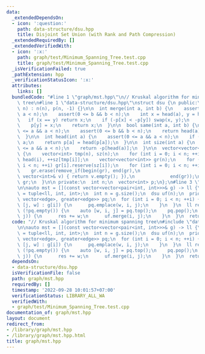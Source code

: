 ```yaml
---
data:
  _extendedDependsOn:
  - icon: ':question:'
    path: data-structure/dsu.hpp
    title: Disjoint Set Union (with Rank and Path Compression)
  _extendedRequiredBy: []
  _extendedVerifiedWith:
  - icon: ':x:'
    path: graph/test/Minimum_Spanning_Tree.test.cpp
    title: graph/test/Minimum_Spanning_Tree.test.cpp
  _isVerificationFailed: true
  _pathExtension: hpp
  _verificationStatusIcon: ':x:'
  attributes:
    links: []
  bundledCode: "#line 1 \"graph/mst.hpp\"\n// Kruskal algorithm for minimum spanning\
    \ tree\n#line 1 \"data-structure/dsu.hpp\"\nstruct dsu {\n public:\n  dsu(int\
    \ n) : n(n), p(n, -1) {}\n\n  int merge(int a, int b) {\n    assert(0 <= a &&\
    \ a < n);\n    assert(0 <= b && b < n);\n    int x = head(a), y = head(b);\n \
    \   if (x == y) return x;\n    if (-p[x] < -p[y]) swap(x, y);\n    p[x] += p[y];\n\
    \    p[y] = x;\n    return x;\n  }\n\n  bool same(int a, int b) {\n    assert(0\
    \ <= a && a < n);\n    assert(0 <= b && b < n);\n    return head(a) == head(b);\n\
    \  }\n\n  int head(int a) {\n    assert(0 <= a && a < n);\n    if (p[a] < 0) return\
    \ a;\n    return p[a] = head(p[a]);\n  }\n\n  int size(int a) {\n    assert(0\
    \ <= a && a < n);\n    return -p[head(a)];\n  }\n\n  vector<vector<int>> groups()\
    \ {\n    vector<int> tmp(n), sz(n);\n    for (int i = 0; i < n; ++i) tmp[i] =\
    \ head(i), ++sz[tmp[i]];\n    vector<vector<int>> gr(n);\n    for (int i = 0;\
    \ i < n; ++i) gr[i].reserve(sz[i]);\n    for (int i = 0; i < n; ++i) gr[tmp[i]].push_back(i);\n\
    \    gr.erase(remove_if(begin(gr), end(gr),\n                       [&](const\
    \ vector<int>& v) { return v.empty(); }),\n             end(gr));\n    return\
    \ gr;\n  }\n\n private:\n  int n;\n  vector<int> p;\n};\n#line 3 \"graph/mst.hpp\"\
    \n\nauto mst = [](const vector<vector<pair<int, int>>>& g) -> ll {\n  using edge\
    \ = tuple<ll, int, int>;\n  int n = g.size();\n  dsu uf(n);\n  priority_queue<edge,\
    \ vector<edge>, greater<edge>> pq;\n  for (int i = 0; i < n; ++i) {\n    for (auto\
    \ [j, w] : g[i]) {\n      pq.emplace(w, i, j);\n    }\n  }\n  ll res = 0;\n  while\
    \ (!pq.empty()) {\n    auto [w, i, j] = pq.top();\n    pq.pop();\n    if (!uf.same(i,\
    \ j)) {\n      res += w;\n      uf.merge(i, j);\n    }\n  }\n  return res;\n};\n"
  code: "// Kruskal algorithm for minimum spanning tree\n#include \"data-structure/dsu.hpp\"\
    \n\nauto mst = [](const vector<vector<pair<int, int>>>& g) -> ll {\n  using edge\
    \ = tuple<ll, int, int>;\n  int n = g.size();\n  dsu uf(n);\n  priority_queue<edge,\
    \ vector<edge>, greater<edge>> pq;\n  for (int i = 0; i < n; ++i) {\n    for (auto\
    \ [j, w] : g[i]) {\n      pq.emplace(w, i, j);\n    }\n  }\n  ll res = 0;\n  while\
    \ (!pq.empty()) {\n    auto [w, i, j] = pq.top();\n    pq.pop();\n    if (!uf.same(i,\
    \ j)) {\n      res += w;\n      uf.merge(i, j);\n    }\n  }\n  return res;\n};"
  dependsOn:
  - data-structure/dsu.hpp
  isVerificationFile: false
  path: graph/mst.hpp
  requiredBy: []
  timestamp: '2022-09-28 10:01:57+07:00'
  verificationStatus: LIBRARY_ALL_WA
  verifiedWith:
  - graph/test/Minimum_Spanning_Tree.test.cpp
documentation_of: graph/mst.hpp
layout: document
redirect_from:
- /library/graph/mst.hpp
- /library/graph/mst.hpp.html
title: graph/mst.hpp
---
```


